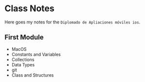 # Class Notes

Here goes my notes for the `Diplomado de Apliaciones móviles ios`.

## First Module
- MacOS
- Constants and Variables
- Collections
- Data Types
- git
- Class and Structures
